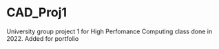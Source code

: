 # CAD_Proj1
University group project 1 for High Perfomance Computing class done in 2022. Added for portfolio
